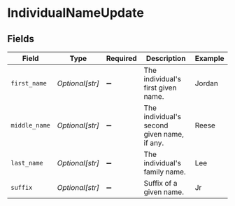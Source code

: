 # IndividualNameUpdate


## Fields

| Field                                       | Type                                        | Required                                    | Description                                 | Example                                     |
| ------------------------------------------- | ------------------------------------------- | ------------------------------------------- | ------------------------------------------- | ------------------------------------------- |
| `first_name`                                | *Optional[str]*                             | :heavy_minus_sign:                          | The individual's first given name.          | Jordan                                      |
| `middle_name`                               | *Optional[str]*                             | :heavy_minus_sign:                          | The individual's second given name, if any. | Reese                                       |
| `last_name`                                 | *Optional[str]*                             | :heavy_minus_sign:                          | The individual's family name.               | Lee                                         |
| `suffix`                                    | *Optional[str]*                             | :heavy_minus_sign:                          | Suffix of a given name.                     | Jr                                          |